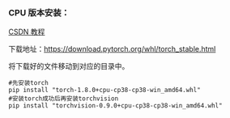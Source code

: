 ### CPU 版本安装：

[CSDN 教程](https://blog.csdn.net/qq_51983316/article/details/128038963?spm=1001.2101.3001.6650.2&utm_medium=distribute.pc_relevant.none-task-blog-2%7Edefault%7ECTRLIST%7ERate-2-128038963-blog-121309063.pc_relevant_landingrelevant&depth_1-utm_source=distribute.pc_relevant.none-task-blog-2%7Edefault%7ECTRLIST%7ERate-2-128038963-blog-121309063.pc_relevant_landingrelevant&utm_relevant_index=5)

下载地址：https://download.pytorch.org/whl/torch_stable.html

将下载好的文件移动到对应的目录中。

```shell
#先安装torch
pip install "torch-1.8.0+cpu-cp38-cp38-win_amd64.whl"
#安装torch成功后再安装torchvision
pip install "torchvision-0.9.0+cpu-cp38-cp38-win_amd64.whl"
```


